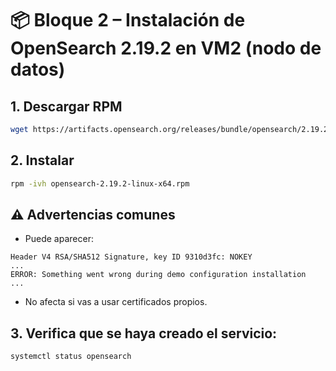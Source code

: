 # 📦 Bloque 2 – Instalación de OpenSearch 2.19.2 en VM2 (nodo de datos)

## 1. Descargar RPM

```bash
wget https://artifacts.opensearch.org/releases/bundle/opensearch/2.19.2/opensearch-2.19.2-linux-x64.rpm
```

## 2. Instalar

```bash
rpm -ivh opensearch-2.19.2-linux-x64.rpm
```

## ⚠️ Advertencias comunes

- Puede aparecer:
```
Header V4 RSA/SHA512 Signature, key ID 9310d3fc: NOKEY
...
ERROR: Something went wrong during demo configuration installation
...
```
- No afecta si vas a usar certificados propios.

## 3. Verifica que se haya creado el servicio:

```bash
systemctl status opensearch
```